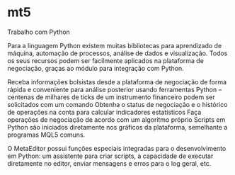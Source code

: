 # mt5
Trabalho com Python

Para a linguagem Python existem muitas bibliotecas para aprendizado de máquina, automação de processos, análise de dados e visualização. Todos os seus recursos podem ser facilmente aplicados na plataforma de negociação, graças ao módulo para integração com Python.

Receba informações bolsistas desde a plataforma de negociação de forma rápida e conveniente para análise posterior usando ferramentas Python – centenas de milhares de ticks de um instrumento financeiro podem ser solicitados com um comando
Obtenha o status de negociação e o histórico de operações na conta para calcular indicadores estatísticos
Faça operações de negociação de acordo com um algoritmo próprio
Scripts em Python são iniciados diretamente nos gráficos da plataforma, semelhante a programas MQL5 comuns.

O MetaEditor possui funções especiais integradas para o desenvolvimento em Python: um assistente para criar scripts, a capacidade de executar diretamente no editor, enviar mensagens e erros para o log geral, etc.